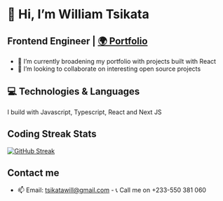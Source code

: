 # 👋 Hi, I’m William Tsikata

## Frontend Engineer | <a target="_blank" rel="noopener noreferrer" href="https://williamtsikata.vercel.app/"> 🌍 Portfolio </a>

- 🌱 I’m currently broadening my portfolio with projects built with React
- 💞️ I’m looking to collaborate on interesting open source projects


## 💻 Technologies & Languages
I build with Javascript, Typescript, React and Next JS

## Coding Streak Stats
[![GitHub Streak](https://streak-stats.demolab.com/?user=DenverCoder1)](https://git.io/streak-stats)

## Contact me
- 📫 Email: tsikatawill@gmail.com - 📞 Call me on +233-550 381 060

<!---
tsikatawill/tsikatawill is a ✨ special ✨ repository because its `README.md` (this file) appears on your GitHub profile.
You can click the Preview link to take a look at your changes.
--->
